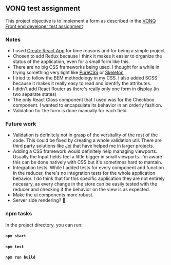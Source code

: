 ## VONQ test assignment

This project objective is to implement a form as described in the [VONQ Front end developer test assignment](https://github.com/vonq/front-end-developer-test-assignment)

### Notes
- I used [Create React App](https://github.com/facebook/create-react-app) for time reasons and for being a simple project.
- Chosen to add Redux because I think it makes it easier to organize the status of the application, even for a small form like this.
- There are no big CSS frameworks being used. I thought for a while in trying something very light like [PureCSS](https://purecss.io/) or [Skeleton](http://getskeleton.com/)
- I tried to follow the BEM methodology in my CSS. I also added SCSS because it makes it really easy to read and identify the attributes.
- I didn't add React Router as there's really only one form in display (in two separate states)
- The only React Class component that I used was for the Checkbox component. I wanted to encapsulate its behavior in an orderly fashion.
- Validation for the form is done manually for each field.

### Future work
- Validation is definitely not in grasp of the versitality of the rest of the code. This could be fixed by creating a whole validation util. There are third party solutions like [Joi](https://github.com/jeffbski/joi-browser) that have helped me in larger projects.
- Adding a CSS framework would definitely help managing viewports. Usually the Input fields feel a little bigger in small viewports. I'm aware this can be done natively with CSS but it's sometimes hard to mantain.
- Integration tests. While I added tests for every component and function in the reducer, there's no integration tests for the whole application behavior. I do think that for this specific application they are not entirely necesary, as every change in the store can be easily tested with the reducer and checking if the behavior on the view is as expected.
- Make the ui components more robust.
- Server side rendering? 🤔

### npm tasks 

In the project directory, you can run:
#### `npm start`
#### `npm test`
#### `npm run build`


